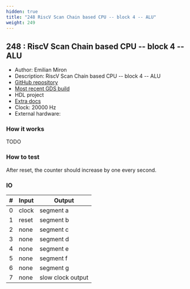 ```yaml
---
hidden: true
title: "248 RiscV Scan Chain based CPU -- block 4 -- ALU"
weight: 249
---
```


## 248 : RiscV Scan Chain based CPU -- block 4 -- ALU

* Author: Emilian Miron
* Description: RiscV Scan Chain based CPU -- block 4 -- ALU
* [GitHub repository](https://github.com/diferential/sc-rv-tt03-block4)
* [Most recent GDS build](https://github.com/diferential/sc-rv-tt03-block4/actions/runs/4789409676)
* HDL project
* [Extra docs](https://github.com/diferntial/sc-rv-tt03-block4/blob/main/README.md)
* Clock: 20000 Hz
* External hardware: 



### How it works

TODO


### How to test

After reset, the counter should increase by one every second.


### IO

| # | Input        | Output       |
|---|--------------|--------------|
| 0 | clock  | segment a |
| 1 | reset  | segment b |
| 2 | none  | segment c |
| 3 | none  | segment d |
| 4 | none  | segment e |
| 5 | none  | segment f |
| 6 | none  | segment g |
| 7 | none  | slow clock output |
